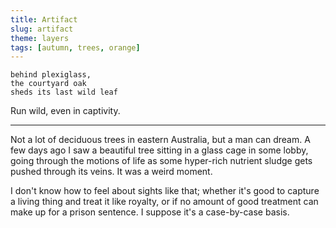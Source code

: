```yaml
---
title: Artifact
slug: artifact
theme: layers
tags: [autumn, trees, orange]
---
```


```
behind plexiglass,
the courtyard oak
sheds its last wild leaf
```

Run wild, even in captivity.

<!--more-->

---

Not a lot of deciduous trees in eastern Australia, but a man can dream.
A few days ago I saw a beautiful tree sitting in a glass cage in some lobby, going through the motions of life as some hyper-rich nutrient sludge gets pushed through its veins.
It was a weird moment.

I don't know how to feel about sights like that; whether it's good to capture a living thing and treat it like royalty, or if no amount of good treatment can make up for a prison sentence. 
I suppose it's a case-by-case basis.

